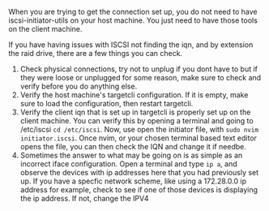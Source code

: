 
When you are trying to get the connection set up, you do not need to have iscsi-initiator-utils on your host machine. You just need to have those tools on the client machine. 

If you have having issues with ISCSI not finding the iqn, and by extension the raid drive, there are a few things you can check.
1. Check physical connections, try not to unplug if you dont have to but if they were loose or unplugged for some reason, make sure to check and verify before you do anything else.
2. Verify the host machine's targetcli configuration. If it is empty, make sure to load the configuration, then restart targetcli. 
3. Verify the client iqn that is set up in targetcli is properly set up on the client machine. You can verify this by opening a terminal and going to /etc/iscsi `cd /etc/iscsi`. Now, use open the initiator file, with  `sudo nvim initiator.iscsi`. Once nvim, or your chosen terminal based text editor opens the file, you can then check the IQN and change it if needbe. 
4. Sometimes the answer to what may be going on is as simple as an incorrect iface configuration. Open a terminal and type `ip a`, and observe the devices with ip addresses here that you had previously set up. If you have a specfic network scheme, like using a 172.28.0.0 ip address for example, check to see if one of those devices is displaying the ip address. If not, change the IPV4 